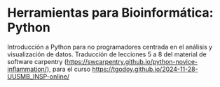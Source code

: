 # Herramientas para Bioinformática: Python
Introducción a Python para no programadores centrada en el análisis y visualización de datos. Traducción de lecciones 5 a 8 del material de software carpentry (https://swcarpentry.github.io/python-novice-inflammation/), para el curso https://tgodoy.github.io/2024-11-28-UUSMB_INSP-online/

